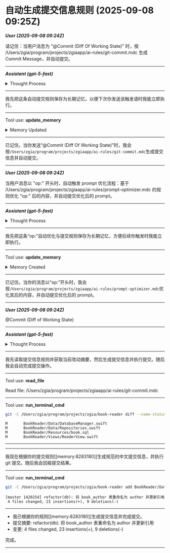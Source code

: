 <!-- Generated by SpecStory -->

<!-- cursor Session 0bae8a8c-9e41-4ae3-bfdc-7bfcf0dc924d (2025-09-08 09:25Z) -->

# 自动生成提交信息规则 (2025-09-08 09:25Z)

_**User (2025-09-08 09:24Z)**_

请记住：当用户消息为 "@Commit (Diff Of Working State)" 时，按 /Users/zgia/program/projects/zgiaapp/ai-rules/git-commit.mdc 生成 Commit Message，并自动提交。

---

_**Assistant (gpt-5-fast)**_

<think><details><summary>Thought Process</summary>**Storing memory efficiently**

I’m thinking about how to keep the memory concise by storing just the trigger string and file path for generating commit messages and auto commits. It's probably a good idea to confirm that the path exists, but it’s not absolutely necessary. I’d like to keep it minimal. After updating memory, I’ll provide a brief summary message and include a note that the user can correct the memory if needed. I also want to propose implementing auto-commit actions for the user!
**Preparing memory updates**

I’m planning not to run any commands just yet. First, I need to include a status update sentence before calling any tools. Next, I want to craft the updated memory content.

For the title, I’ll go with “Auto-commit rule for '@Commit (Diff Of Working State).'” In this memory, I’ll note that when the user sends the command, I should automatically generate a commit message using rules from a specific file and create a git commit. Finally, I'll convey a brief summary message in Chinese with a citation!</details></think>

---

我先把这条自动提交规则保存为长期记忆，以便下次你发送该触发语时我能立即执行。

---

Tool use: **update_memory**

<details>
            <summary>Memory Updated</summary>
        

**Title:** Auto-commit rule for commit trigger

**Content:** 当用户发送“@Commit (Diff Of Working State)”时，助手需要按照 /Users/zgia/program/projects/zgiaapp/ai-rules/git-commit.mdc 中的规则生成提交信息，并自动执行 git 提交。</details>

---

已记住。当你发送“@Commit (Diff Of Working State)”时，我会按`/Users/zgia/program/projects/zgiaapp/ai-rules/git-commit.mdc`生成提交信息并自动提交。

---

_**User (2025-09-08 09:24Z)**_

当用户消息以 "op:" 开头时，自动触发 prompt 优化流程：基于 /Users/zgia/program/projects/zgiaapp/ai-rules/prompt-optimizer.mdc 的规则优化 "op:" 后的内容，并自动提交优化后的 prompt。

---

_**Assistant (gpt-5-fast)**_

<think><details><summary>Thought Process</summary>**Clarifying prompt commit location**

I’m considering how to ask for clarification about where to commit the optimized prompt since the user didn’t specify a repository or path. They mentioned “自动提交优化后的 prompt,” which suggests they might want to save the prompt optimization results they just sent. It's a bit unclear whether to commit as a separate file or to a prompt library. For now, I’ll remember this rule without making any edits or commands, and clarify later if needed.
**Updating and confirming memory**

I need to provide a micro-update and then write it to memory before I confirm. This ensures everything is documented correctly. It seems straightforward, but I want to make sure I don’t miss any details in the update. Once I’ve completed these steps, I’ll confirm the action. I want to keep everything organized and clear for the user, so I appreciate this process! Let’s go ahead and implement that.</details></think>

---

我先把这条“op:”自动优化与提交规则保存为长期记忆，方便后续你触发时我能立即执行。

---

Tool use: **update_memory**

<details>
            <summary>Memory Created</summary>
        

**Title:** Prompt优化触发与自动提交规则

**Content:** 当用户消息以“op:”开头时，助手应按照 /Users/zgia/program/projects/zgiaapp/ai-rules/prompt-optimizer.mdc 的规则优化“op:”之后的内容，并自动提交优化后的 prompt。</details>

---

已记住。当你的消息以“op:”开头时，我会按`/Users/zgia/program/projects/zgiaapp/ai-rules/prompt-optimizer.mdc`优化其后的内容，并自动提交优化后的 prompt。

---

_**User (2025-09-08 09:24Z)**_

@Commit (Diff of Working State) 

---

_**Assistant (gpt-5-fast)**_

<think><details><summary>Thought Process</summary>**Running git commands**

I should read the path to understand the commit message template rules. Then it's all about determining the diff and committing. I can run terminal commands using the functions.run_terminal_cmd tool, proposing a command to execute for the user. The workspace path is /Users/zgia/program/projects/zgia/book-reader, so I need to run a `git status` to confirm changes and get the actual diff. 

The diff summary shows modifications to several files, so I’ll need to stage those changes and then commit.
**Considering tool usage and feedback**

This operation seems straightforward, so I probably can skip creating a todo list for a single command. However, the developer instructions emphasize giving status updates for any tool call. When using tools, I need to provide a status update first. There's also a rule about calling the interactive feedback tool after any process. While it seems like it might be optional, the instructions stress that I must call it, even if it feels a bit intrusive.
**Generating commit message**

Considering the environment, I can keep things straightforward. I need to remember to call `todo_write` to update the todo list after completing tasks, but since we didn't create one, I think I'll focus on generating the commit message from the rules file. First, I’ll read the file located at /Users/zgia/program/projects/zgiaapp/ai-rules/git-commit.mdc. Then, I’ll compute the diff summary and craft the message. 

To achieve this, I'll open the file using `read_file` and run `git add -A` along with the commit. I'll propose the command using `run_terminal_cmd`, ensuring I’m in the correct directory by using a compound command.
**Preparing to generate commit message**

I need to remember that `run_terminal_cmd` requires a single command string, so I can echo the commit message to a temporary file and use `git commit -F -`. First, I’ll read the rules file using `read_file`. I also need to get the diff. 

I can either run `git add -A` then commit, but I must incorporate the diff summary into the commit message. To do this, I’ll use `git diff --name-status HEAD` or `git status --porcelain` to list changed files. The "Relevant Diff" provided might suffice, but I should compute it live. 

So, my steps will include a status update, reading the commit rules file, and running a command to get the diff, using multi_tool_use.parallel.</details></think>

---

我先读取提交信息规则并获取当前改动摘要，然后生成提交信息并执行提交。随后我会自动完成提交操作。

---

Tool use: **read_file**

Read file: /Users/zgia/program/projects/zgiaapp/ai-rules/git-commit.mdc

---

Tool use: **run_terminal_cmd**

```bash
git -C /Users/zgia/program/projects/zgia/book-reader diff --name-status | cat
```

```
M       BookReader/Data/DatabaseManager.swift
M       BookReader/Data/Repositories.swift
M       BookReader/Resources/book.sql
M       BookReader/Views/ReaderView.swift
```

---



---

我现在根据你的提交规则[[memory:8283180]]生成规范的中文提交信息，并执行 git 提交。随后我会回报提交结果。

---

Tool use: **run_terminal_cmd**

```bash
git -C /Users/zgia/program/projects/zgia/book-reader add BookReader/Data/DatabaseManager.swift BookReader/Data/Repositories.swift BookReader/Resources/book.sql BookReader/Views/ReaderView.swift && git -C /Users/zgia/program/projects/zgia/book-reader commit -m 'refactor(db): 将 book_author 表重命名为 author 并更新引用' -m '同步修改查询/插入语句与关联（DatabaseManager、Repositories、ReaderView）' -m '更新初始化脚本：book.sql' -m 'feat(db): 新增 favorite 表（书籍/章节收藏，含时间戳字段）' -m '无破坏性迁移：保留 IF NOT EXISTS/LEFT JOIN 兼容旧数据' | cat
```

```
[master 142025d] refactor(db): 将 book_author 表重命名为 author 并更新引用
 4 files changed, 23 insertions(+), 9 deletions(-)
```

---

- 我已根据你的规则[[memory:8283180]]生成提交信息并完成提交。
- 提交摘要: refactor(db): 将 book_author 表重命名为 author 并更新引用
- 变更: 4 files changed, 23 insertions(+), 9 deletions(-)

完成。

---

